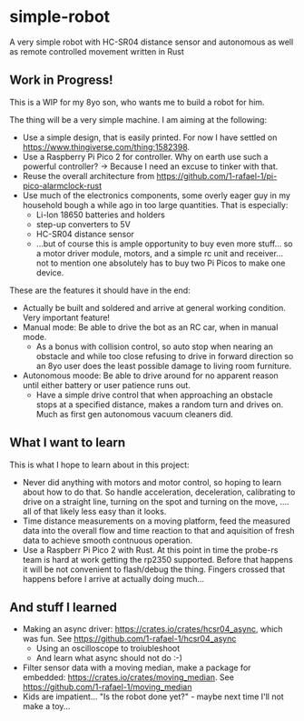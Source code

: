 # simple-robot
A very simple robot with HC-SR04 distance sensor and autonomous as well as remote controlled movement written in Rust

## Work in Progress!

This is a WIP for my 8yo son, who wants me to build a robot for him.

The thing will be a very simple machine. I am aiming at the following:

+ Use a simple design, that is easily printed. For now I have settled on <https://www.thingiverse.com/thing:1582398>.
+ Use a Raspberry Pi Pico 2 for controller. Why on earth use such a powerful controller? -> Because I need an excuse to tinker with that.
+ Reuse the overall architecture from <https://github.com/1-rafael-1/pi-pico-alarmclock-rust>
+ Use much of the electronics components, some overly eager guy in my household bough a while ago in too large quantities. That is especially:
    + Li-Ion 18650 batteries and holders
    + step-up converters to 5V
    + HC-SR04 distance sensor
    + ...but of course this is ample opportunity to buy even more stuff... so a motor driver module, motors, and a simple rc unit and receiver... not to mention one absolutely has to buy two Pi Picos to make one device.

These are the features it should have in the end:

+ Actually be built and soldered and arrive at general working condition. Very important feature!
+ Manual mode: Be able to drive the bot as an RC car, when in manual mode.
    + As a bonus with collision control, so auto stop when nearing an obstacle and while too close refusing to drive in forward direction so an 8yo user does the least possible damage to living room furniture.
+ Autonomous moode: Be able to drive around for no apparent reason until either battery or user patience runs out. 
    + Have a simple drive control that when approaching an obstacle stops at a specified distance, makes a random turn and drives on. Much as first gen autonomous vacuum cleaners did.

## What I want to learn

This is what I hope to learn about in this project:

+ Never did anything with motors and motor control, so hoping to learn about how to do that. So handle acceleration, deceleration, calibrating to drive on a straight line, turning on the spot and turning on the move, .... all of that likely less easy than it looks.
+ Time distance measurements on a moving platform, feed the measured data into the overall flow and time reaction to that and aquisition of fresh data to achieve smooth contnuous operation.
+ Use a Raspberr Pi Pico 2 with Rust. At this point in time the probe-rs team is hard at work getting the rp2350 supported. Before that happens it will be not convenient to flash/debug the thing. Fingers crossed that happens before I arrive at actually doing much...

## And stuff I learned

+ Making an async driver: <https://crates.io/crates/hcsr04_async>, which was fun. See <https://github.com/1-rafael-1/hcsr04_async>
    + Using an oscilloscope to troiubleshoot
    + And learn what async should not do :-)
+ Filter sensor data with a moving median, make a package for embedded: <https://crates.io/crates/moving_median>. See <https://github.com/1-rafael-1/moving_median>
+ Kids are impatient... "Is the robot done yet?" - maybe next time I'll not make a toy...
